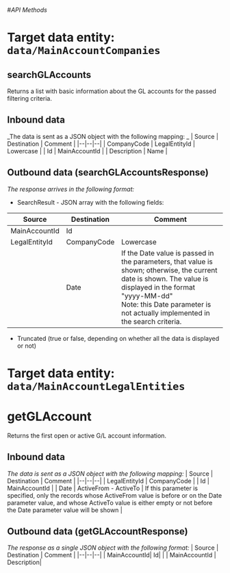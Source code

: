 #_API Methods_

# Target data entity: `data/MainAccountCompanies`

## **searchGLAccounts**
Returns a list with basic information about the GL accounts for the passed filtering criteria.

## Inbound data

_The data is sent as a JSON object with the following mapping: _
| Source | Destination | Comment |
|--|--|--|
| CompanyCode | LegalEntityId | Lowercase | 
| Id | MainAccountId |
| Description | Name |

## Outbound data (searchGLAccountsResponse)
_The response arrives in the following format:_
- SearchResult - JSON array with the following fields:

| Source | Destination | Comment |
|--|--|--|
| MainAccountId | Id |
| LegalEntityId| CompanyCode | Lowercase |
| | Date | If the Date value is passed in the parameters, that value is shown; otherwise, the current date is shown. The value is displayed in the format "yyyy-MM-dd"<br />Note: this Date parameter is not actually implemented in the search criteria. |
- Truncated (true or false, depending on whether all the data is displayed or not)


# Target data entity: `data/MainAccountLegalEntities`

# **getGLAccount**
Returns the first open or active G/L account information.
## Inbound data
_The data is sent as a JSON object with the following mapping:_
| Source | Destination | Comment |
|--|--|--|
| LegalEntityId | CompanyCode |
| Id | MainAccountId |
| Date | ActiveFrom - ActiveTo | If this parameter is specified, only the records whose ActiveFrom value is before or on the Date parameter value, and whose ActiveTo value is either empty or not before the Date parameter value will be shown |

## Outbound data (getGLAccountResponse)
_The response as a single JSON object with the following format:_
| Source | Destination | Comment |
|--|--|--|
| MainAccountId| Id| |
| MainAccountId | Description|